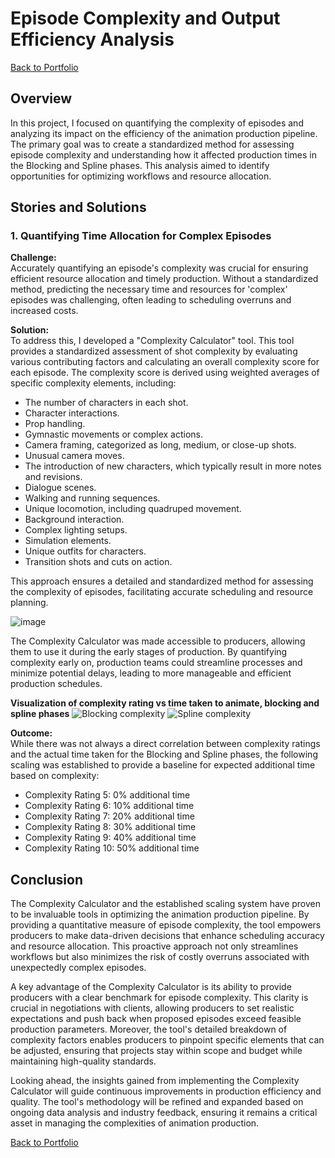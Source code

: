 # Episode Complexity and Output Efficiency Analysis
[Back to Portfolio](https://github.com/diamond-one/Data-Analytics-Portfolio)
## Overview

In this project, I focused on quantifying the complexity of episodes and analyzing its impact on the efficiency of the animation production pipeline. The primary goal was to create a standardized method for assessing episode complexity and understanding how it affected production times in the Blocking and Spline phases. This analysis aimed to identify opportunities for optimizing workflows and resource allocation.

## Stories and Solutions

### 1. Quantifying Time Allocation for Complex Episodes

**Challenge:**  
Accurately quantifying an episode's complexity was crucial for ensuring efficient resource allocation and timely production. Without a standardized method, predicting the necessary time and resources for 'complex' episodes was challenging, often leading to scheduling overruns and increased costs.

**Solution:**  
To address this, I developed a "Complexity Calculator" tool. This tool provides a standardized assessment of shot complexity by evaluating various contributing factors and calculating an overall complexity score for each episode. The complexity score is derived using weighted averages of specific complexity elements, including:

- The number of characters in each shot.
- Character interactions.
- Prop handling.
- Gymnastic movements or complex actions.
- Camera framing, categorized as long, medium, or close-up shots.
- Unusual camera moves.
- The introduction of new characters, which typically result in more notes and revisions.
- Dialogue scenes.
- Walking and running sequences.
- Unique locomotion, including quadruped movement.
- Background interaction.
- Complex lighting setups.
- Simulation elements.
- Unique outfits for characters.
- Transition shots and cuts on action.

This approach ensures a detailed and standardized method for assessing the complexity of episodes, facilitating accurate scheduling and resource planning.

![image](https://github.com/user-attachments/assets/a68c9581-5b33-4e07-9d6e-64dfa7bc4aff)

The Complexity Calculator was made accessible to producers, allowing them to use it during the early stages of production. By quantifying complexity early on, production teams could streamline processes and minimize potential delays, leading to more manageable and efficient production schedules.

**Visualization of complexity rating vs time taken to animate, blocking and spline phases** 
![Blocking complexity ](https://github.com/user-attachments/assets/b6b9fde5-1f8f-42c5-b8cc-389150dd2e00)
![Spline complexity ](https://github.com/user-attachments/assets/9603e0c3-4611-4865-b559-610971ba5ba2)

**Outcome:**  
While there was not always a direct correlation between complexity ratings and the actual time taken for the Blocking and Spline phases, the following scaling was established to provide a baseline for expected additional time based on complexity:
- Complexity Rating 5: 0% additional time
- Complexity Rating 6: 10% additional time
- Complexity Rating 7: 20% additional time
- Complexity Rating 8: 30% additional time
- Complexity Rating 9: 40% additional time
- Complexity Rating 10: 50% additional time

## Conclusion 
The Complexity Calculator and the established scaling system have proven to be invaluable tools in optimizing the animation production pipeline. By providing a quantitative measure of episode complexity, the tool empowers producers to make data-driven decisions that enhance scheduling accuracy and resource allocation. This proactive approach not only streamlines workflows but also minimizes the risk of costly overruns associated with unexpectedly complex episodes.

A key advantage of the Complexity Calculator is its ability to provide producers with a clear benchmark for episode complexity. This clarity is crucial in negotiations with clients, allowing producers to set realistic expectations and push back when proposed episodes exceed feasible production parameters. Moreover, the tool's detailed breakdown of complexity factors enables producers to pinpoint specific elements that can be adjusted, ensuring that projects stay within scope and budget while maintaining high-quality standards.

Looking ahead, the insights gained from implementing the Complexity Calculator will guide continuous improvements in production efficiency and quality. The tool's methodology will be refined and expanded based on ongoing data analysis and industry feedback, ensuring it remains a critical asset in managing the complexities of animation production.

[Back to Portfolio](https://github.com/diamond-one/Data-Analytics-Portfolio)
